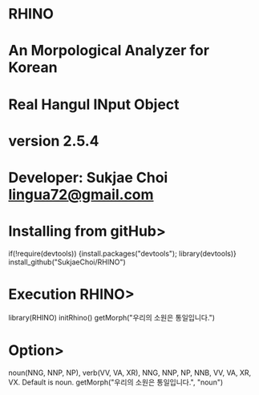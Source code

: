 # RHINO
# An Morpological Analyzer for Korean
# Real Hangul INput Object
# version 2.5.4
# Developer: Sukjae Choi <lingua72@gmail.com>




# Installing from gitHub>
if(!require(devtools)) {install.packages("devtools"); library(devtools)}
install_github("SukjaeChoi/RHINO")


# Execution RHINO>
library(RHINO)
initRhino()
getMorph("우리의 소원은 통일입니다.")

# Option>
noun(NNG, NNP, NP), verb(VV, VA, XR), NNG, NNP, NP, NNB, VV, VA, XR, VX. Default is noun. 
getMorph("우리의 소원은 통일입니다.", "noun")

